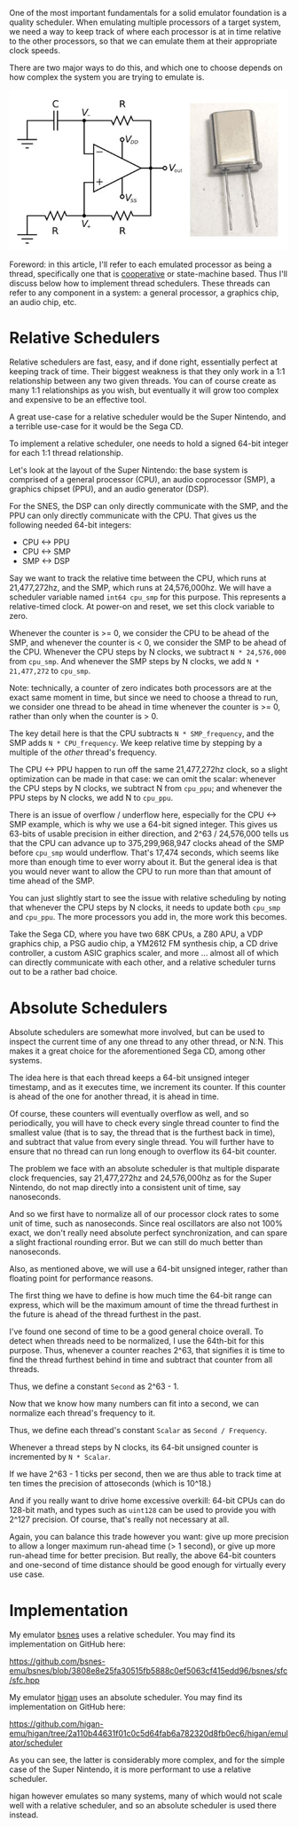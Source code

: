 One of the most important fundamentals for a solid emulator foundation is a
quality scheduler. When emulating multiple processors of a target system, we
need a way to keep track of where each processor is at in time relative to the
other processors, so that we can emulate them at their appropriate clock speeds.

There are two major ways to do this, and which one to choose depends on how
complex the system you are trying to emulate is.

![How time is tracked in hardware: oscillator circuit diagram and quartz crystal](/images/design/schedulers/oscillators.jpg)

Foreword: in this article, I'll refer to each emulated processor as being a
thread, specifically one that is [cooperative](/design/cooperative-threading)
or state-machine based. Thus I'll discuss below how to implement thread
schedulers. These threads can refer to any component in a system: a general
processor, a graphics chip, an audio chip, etc.

# Relative Schedulers

Relative schedulers are fast, easy, and if done right, essentially perfect at
keeping track of time. Their biggest weakness is that they only work in a 1:1
relationship between any two given threads. You can of course create as many 1:1
relationships as you wish, but eventually it will grow too complex and expensive
to be an effective tool.

A great use-case for a relative scheduler would be the Super Nintendo, and a
terrible use-case for it would be the Sega CD.

To implement a relative scheduler, one needs to hold a signed 64-bit integer
for each 1:1 thread relationship.

Let's look at the layout of the Super Nintendo: the base system is comprised of
a general processor (CPU), an audio coprocessor (SMP), a graphics chipset (PPU),
and an audio generator (DSP).

For the SNES, the DSP can only directly communicate with the SMP, and the PPU
can only directly communicate with the CPU. That gives us the following needed
64-bit integers:

* CPU <-> PPU
* CPU <-> SMP
* SMP <-> DSP

Say we want to track the relative time between the CPU, which runs at
21,477,272hz, and the SMP, which runs at 24,576,000hz. We will have a scheduler
variable named `int64 cpu_smp` for this purpose. This represents a
relative-timed clock. At power-on and reset, we set this clock variable to zero.

Whenever the counter is >= 0, we consider the CPU to be ahead of the SMP, and
whenever the counter is < 0, we consider the SMP to be ahead of the CPU.
Whenever the CPU steps by N clocks, we subtract `N * 24,576,000` from `cpu_smp`.
And whenever the SMP steps by N clocks, we add `N * 21,477,272` to `cpu_smp`.

Note: technically, a counter of zero indicates both processors are at the exact
same moment in time, but since we need to choose a thread to run, we consider
one thread to be ahead in time whenever the counter is >= 0, rather than only
when the counter is > 0.

The key detail here is that the CPU subtracts `N * SMP_frequency`, and the SMP
adds `N * CPU_frequency`. We keep relative time by stepping by a multiple of the
*other* thread's frequency.

The CPU <-> PPU happen to run off the same 21,477,272hz clock, so a slight
optimization can be made in that case: we can omit the scalar: whenever the CPU
steps by N clocks, we subtract N from `cpu_ppu`; and whenever the PPU steps by N
clocks, we add N to `cpu_ppu`.

There is an issue of overflow / underflow here, especially for the CPU <-> SMP
example, which is why we use a 64-bit signed integer. This gives us 63-bits of
usable precision in either direction, and 2^63 / 24,576,000 tells us that the
CPU can advance up to 375,299,968,947 clocks ahead of the SMP before `cpu_smp`
would underflow. That's 17,474 seconds, which seems like more than enough time
to ever worry about it. But the general idea is that you would never want to
allow the CPU to run more than that amount of time ahead of the SMP.

You can just slightly start to see the issue with relative scheduling by noting
that whenever the CPU steps by N clocks, it needs to update both `cpu_smp` and
`cpu_ppu`. The more processors you add in, the more work this becomes.

Take the Sega CD, where you have two 68K CPUs, a Z80 APU, a VDP graphics chip,
a PSG audio chip, a YM2612 FM synthesis chip, a CD drive controller, a custom
ASIC graphics scaler, and more ... almost all of which can directly communicate
with each other, and a relative scheduler turns out to be a rather bad choice.

# Absolute Schedulers

Absolute schedulers are somewhat more involved, but can be used to inspect the
current time of any one thread to any other thread, or N:N. This makes it a
great choice for the aforementioned Sega CD, among other systems.

The idea here is that each thread keeps a 64-bit unsigned integer timestamp, and
as it executes time, we increment its counter. If this counter is ahead of the
one for another thread, it is ahead in time.

Of course, these counters will eventually overflow as well, and so periodically,
you will have to check every single thread counter to find the smallest value
(that is to say, the thread that is the furthest back in time), and subtract
that value from every single thread. You will further have to ensure that no
thread can run long enough to overflow its 64-bit counter.

The problem we face with an absolute scheduler is that multiple disparate clock
frequencies, say 21,477,272hz and 24,576,000hz as for the Super Nintendo, do not
map directly into a consistent unit of time, say nanoseconds.

And so we first have to normalize all of our processor clock rates to some unit
of time, such as nanoseconds. Since real oscillators are also not 100% exact, we
don't really need absolute perfect synchronization, and can spare a slight
fractional rounding error. But we can still do much better than nanoseconds.

Also, as mentioned above, we will use a 64-bit unsigned integer, rather than
floating point for performance reasons.

The first thing we have to define is how much time the 64-bit range can express,
which will be the maximum amount of time the thread furthest in the future is
ahead of the thread furthest in the past.

I've found one second of time to be a good general choice overall. To detect
when threads need to be normalized, I use the 64th-bit for this purpose. Thus,
whenever a counter reaches 2^63, that signifies it is time to find the thread
furthest behind in time and subtract that counter from all threads.

Thus, we define a constant `Second` as 2^63 - 1.

Now that we know how many numbers can fit into a second, we can normalize each
thread's frequency to it.

Thus, we define each thread's constant `Scalar` as `Second / Frequency`.

Whenever a thread steps by N clocks, its 64-bit unsigned counter is incremented
by `N * Scalar`.

If we have 2^63 - 1 ticks per second, then we are thus able to track time at
ten times the precision of attoseconds (which is 10^18.)

And if you really want to drive home excessive overkill: 64-bit CPUs can do
128-bit math, and types such as `uint128` can be used to provide you with
2^127 precision. Of course, that's really not necessary at all.

Again, you can balance this trade however you want: give up more precision to
allow a longer maximum run-ahead time (> 1 second), or give up more run-ahead
time for better precision. But really, the above 64-bit counters and one-second
of time distance should be good enough for virtually every use case.

# Implementation

My emulator [bsnes](https://github.com/bsnes-emu/bsnes) uses a relative scheduler. You
may find its implementation on GitHub here:

https://github.com/bsnes-emu/bsnes/blob/3808e8e25fa30515fb5888c0ef5063cf415edd96/bsnes/sfc/sfc.hpp

My emulator [higan](https://github.com/higan-emu/higan) uses an absolute scheduler. You
may find its implementation on GitHub here:

https://github.com/higan-emu/higan/tree/2a110b44631f01c0c5d64fab6a782320d8fb0ec6/higan/emulator/scheduler

As you can see, the latter is considerably more complex, and for the simple case
of the Super Nintendo, it is more performant to use a relative scheduler.

higan however emulates so many systems, many of which would not scale well with
a relative scheduler, and so an absolute scheduler is used there instead.
